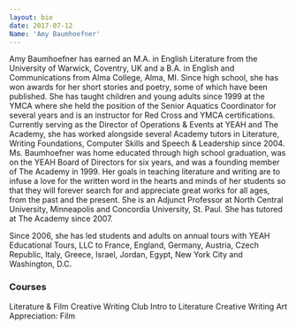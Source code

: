 ```yaml
---
layout: bio
date: 2017-07-12
Name: 'Amy Baumhoefner'
---
```


Amy Baumhoefner has earned an M.A. in English Literature from the University of Warwick, Coventry, UK and a B.A. in English and Communications from Alma College, Alma, MI.  Since high school, she has won awards for her short stories and poetry, some of which have been published.  She has taught children and young adults since 1999 at the YMCA where she held the position of the Senior Aquatics Coordinator for several years and is an instructor for Red Cross and YMCA certifications.  Currently serving as the Director of Operations & Events at YEAH and The Academy, she has worked alongside several Academy tutors in Literature, Writing Foundations, Computer Skills and Speech & Leadership since 2004.  Ms. Baumhoefner was home educated through high school graduation, was on the YEAH Board of Directors for six years, and was a founding member of The Academy in 1999.  Her goals in teaching literature and writing are to infuse a love for the written word in the hearts and minds of her students so that they will forever search for and appreciate great works for all ages, from the past and the present. She is an Adjunct Professor at North Central University, Minneapolis and Concordia University, St. Paul. She has tutored at The Academy since 2007.Since 2006, she has led students and adults on annual tours with YEAH Educational Tours, LLC to France, England, Germany, Austria, Czech Republic, Italy, Greece, Israel, Jordan, Egypt, New York City and Washington, D.C. 
### Courses
Literature & Film
Creative Writing Club
Intro to Literature
Creative Writing 
Art Appreciation: Film


